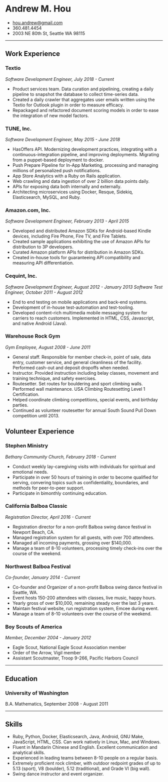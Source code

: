 # Andrew M. Hou
* hou.andrew@gmail.com
* 360.481.4454
* 2003 NE 80th St, Seattle WA 98115

---

## Work Experience

### Textio
*Software Development Engineer, July 2018 - Current*

* Product services team. Data curation and pipelining, creating a daily pipeline to snapshot the database to collect time-series data.
* Created a daily crawler that aggregates user emails written using the Textio for Outlook plugin in order to measure efficacy.
* Repackaged and refactored document scoring models in order to ease the integration of new model factors.

### TUNE, Inc.
*Software Development Engineer, May 2015 - June 2018*

* HasOffers API. Modernizing development practices, integrating with a continuous-integration pipeline, and improving deployments. Migrating from a puppet-based deployment to docker.
* Push Prepare Pipeline for In-App Marketing, processing and managing millions of personalized push notifications.
* App Store Analytics with a Ruby on Rails application.
* Web crawling and data ingestion of over 2 billion data points daily.
* APIs for exposing data both internally and externally.
* Architecting microservices using Docker, Resque, Sidekiq, Elasticsearch, MySQL, and Ruby.

### Amazon.com, Inc.
*Software Development Engineer, February 2013 - April 2015*

* Developed and distributed Amazon SDKs for Android-based Kindle devices, including Fire Phone, Fire TV, and Fire Tablets.
* Created sample applications exhibiting the use of Amazon APIs for distribution to 3P developers.
* Curated Amazon platform APIs for distribution in Amazon SDKs.
* Created in-house tools for guaranteeing API compatibility and measuring API differentiation.

### Cequint, Inc.
*Software Development Engineer, August 2012 - January 2013*
*Software Test Engineer, October 2011 - August 2012*

* End to end testing on mobile applications and back-end systems.
* Development of in-house test-automation and test-tooling.
* Developed content-rich multimedia mobile messaging system for carriers to reach customers. Implemented in HTML, CSS, Javascript, and native Android (Java).

### Warehouse Rock Gym
*Gym Employee, August 2008 - June 2011*

* General staff. Responsible for member check-in, point of sale, data entry, customer service, and general cleanliness of the facility. Performed cash-out and deposit dropoffs when needed.
* Instructor. Provided instruction including belay classes, movement and training technique, and safety exercises.
* Routesetter. Set routes for bouldering and sport climbing walls. Performed wall maintenance. USA Climbing Routesetting Level 1 Certification.
* Helped coordinate climbing competitions, special events, and birthday parties.
* Continued as volunteer routesetter for annual South Sound Pull Down competition until 2013.

## Volunteer Experience

### Stephen Ministry
*Bethany Community Church, February 2018 - Current*

* Conduct weekly lay-caregiving visits with individuals for spiritual and emotional needs.
* Participate in over 50 hours of training in order to become qualified for serving, convering topics such as confidentiality, boundaries, and methods for peer-to-peer support.
* Participate in bimonthly continuing education.

### California Balboa Classic
*Registration Director, April 2016 - Current*

* Registration director for a non-profit Balboa swing dance festival in Newport Beach, CA.
* Managed registration system for all guests, with over 700 attendees.
* Managed all incoming payments, grossing over $140,000.
* Manage a team of 8-10 volunteers, processing timely check-ins over the course of the weekend.

### Northwest Balboa Festival
*Co-founder, January 2014 - Current*

* Co-founder and Organizer of a non-profit Balboa swing dance festival in Seattle, WA.
* Event hosts 150-200 attendees with classes, live music, happy hours.
* Yearly gross of over $10,000, remaining steady over the last 3 years.
* Maintain festival website, run registration system, Emcee during event.
* Manage a team of 8-10 volunteers over the course of the weekend.

### Boy Scouts of America
*Member, December 2004 - January 2012*

* Eagle Scout, National Eagle Scout Association member
* Order of the Arrow, Vigil member
* Assistant Scoutmaster, Troop 9-266, Pacific Harbors Council

---------

## Education

### University of Washington
B.A. Mathematics, September 2008 - August 2011

---------

## Skills

* Ruby, Python, Docker, Elasticsearch, Java, Android, GNU Make, JavaScript, HTML, CSS. Can work natively in Linux, Mac, and Windows.
* Fluent in Mandarin Chinese and English. Excellent communication and analytical skills.
* Experienced in leading teams between 8-10 people on a regular basis.
* Extremely proficient rock climber, with outdoor redpoint grades of up to 5.13 (sport), V8 (boulder), 5.12 (traditional), and Grade VI (big wall).
* Swing dance instructor and event organizer.

